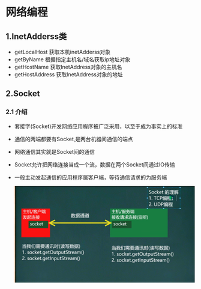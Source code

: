 # 网络编程

## 1.InetAdderss类

- getLocalHost 	获取本机inetAdderss对象
- getByName       根据指定主机名/域名获取ip地址对象
- getHostName    获取InetAddress对象的主机名 
- getHostAddress   获取InetAddress对象的地址

## 2.Socket

### 2.1  介绍

- 套接字(Socket)开发网络应用程序被广泛采用，以至于成为事实上的标准

- 通信的两端都要有Socket,是两台机器间通信的端点

- 网络通信其实就是Socket间的通信

- Socket允许把网络连接当成一个流，数据在两个Socket间通过IO传输

- 一般主动发起通信的应用程序属客户端，等待通信请求的为服务端

    ![socket.png](../public/images/socket.png)

